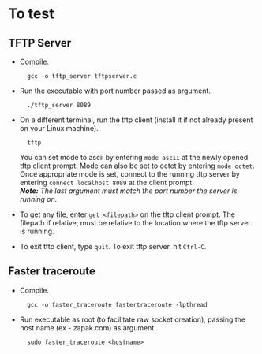 # To test
## TFTP Server
* Compile.
        
        gcc -o tftp_server tftpserver.c
* Run the executable with port number passed as argument.
        
        ./tftp_server 8089
* On a different terminal, run the tftp client (install it if not already present on your Linux machine).
        
        tftp
  You can set mode to ascii by entering `mode ascii` at the newly opened tftp client prompt. Mode can also be set to octet by entering `mode octet`.<br>
  Once appropriate mode is set, connect to the running tftp server by entering `connect localhost 8089` at the client prompt. <br>
  <i><b>Note:</b> The last argument must match the port number the server is running on.</i>

* To get any file, enter `get <filepath>` on the tftp client prompt. The filepath if relative, must be relative to the location where the tftp server is running. 
* To exit tftp client, type `quit`. To exit tftp server, hit `Ctrl-C`.

## Faster traceroute
* Compile.
        
        gcc -o faster_traceroute fastertraceroute -lpthread
* Run executable as root (to facilitate raw socket creation), passing the host name (ex - zapak.com) as argument.
        
        sudo faster_traceroute <hostname>

